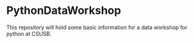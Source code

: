 # PythonDataWorkshop
This repository will hold some basic information for a data workshop for python at CSUSB.
